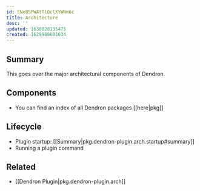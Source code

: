 ```yaml
---
id: ENeBSPWAtTlQclXYWNm6c
title: Architecture
desc: ''
updated: 1630020135475
created: 1629988601634
---
```


## Summary 

This goes over the major architectural components of Dendron.

## Components
- You can find an index of all Dendron packages [[here|pkg]]

## Lifecycle
- Plugin startup: [[Summary|pkg.dendron-plugin.arch.startup#summary]]
- Running a plugin command



## Related
- [[Dendron Plugin|pkg.dendron-plugin.arch]]
